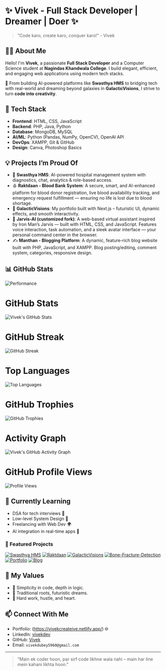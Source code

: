 # ✨ Vivek - Full Stack Developer | Dreamer | Doer ✨

> "Code karo, create karo, conquer karo!" - Vivek

## 👨‍💻 About Me

Hello! I'm **Vivek**, a passionate **Full Stack Developer** and a Computer Science student at **Nagindas Khandwala College**. I build elegant, efficient, and engaging web applications using modern tech stacks.

🚀 From building AI-powered platforms like **Swasthya HMS** to bridging tech with real-world and dreaming beyond galaxies in **GalacticVisions**, I strive to turn **code into creativity**.

## 🔧 Tech Stack

- **Frontend**: HTML, CSS, JavaScript
- **Backend**: PHP, Java, Python
- **Database**: MongoDB, MySQL
- **AI/ML**: Python (Pandas, NumPy, OpenCV), OpenAI API
- **DevOps**: XAMPP, Git & GitHub
- **Design**: Canva, Photoshop Basics

## 💡 Projects I’m Proud Of

- 🔬 **Swasthya HMS**: AI-powered hospital management system with diagnostics, chat, analytics & role-based access.
- 🩸 **Raktdaan - Blood Bank System**: A secure, smart, and AI-enhanced platform for blood donor registration,
  live blood availability tracking, and emergency request fulfillment — ensuring no life is lost due to blood shortage.
- 🌌 **GalacticVisions**: My portfolio built with Next.js – futuristic UI, dynamic effects, and smooth interactivity.
- 🤖 **Jarvis-AI (customized fork)**: A web-based virtual assistant inspired by Iron Man’s Jarvis — built with HTML, CSS, and JavaScript.
  Features voice interaction, task automation, and a sleek avatar interface — your personal command center in the browser.
- ✍️ **Manthan - Blogging Platform**: A dynamic, feature-rich blog website built with PHP, JavaScript, and XAMPP. Blog posting/editing, comment system, categories, responsive design.


## 📊 GitHub Stats
![Performance](https://user-images.githubusercontent.com/2223602/192515435-a3d2c1bb-b79a-428e-92e5-f44c97a54bf7.jpg)

# GitHub Stats 
![Vivek's GitHub Stats](https://github-readme-stats.vercel.app/api?username=Vivekkk-1&show_icons=true&theme=tokyonight&hide_title=true&include_all_commits=true&count_private=true)

# GitHub Streak
![GitHub Streak](https://streak-stats.demolab.com/?user=Vivekkk-1&theme=tokyonight&hide_border=true)

# Top Languages
![Top Languages](https://github-readme-stats.vercel.app/api/top-langs/?username=Vivekkk-1&layout=compact&theme=tokyonight&hide=css,scss)

# GitHub Trophies
![GitHub Trophies](https://github-profile-trophy.vercel.app/?username=Vivekkk-1&theme=tokyonight&column=7&no-frame=true)

# Activity Graph
![Vivek's GitHub Activity Graph](https://github-readme-activity-graph.vercel.app/graph?username=Vivekkk-1&bg_color=0d1117&color=8e44ad&line=00bfff&point=ffffff&area=true&hide_border=true)

# GitHub Profile Views 
![Profile Views](https://komarev.com/ghpvc/?username=Vivekkk-1&color=blueviolet&style=for-the-badge)

## 🌱 Currently Learning

- DSA for tech interviews 🧠
- Low-level System Design 🔧
- Freelancing with Web Dev 🌍
- AI integration in real-time apps 🤖

### 🔨 Featured Projects

[![Swasthya HMS](https://github-readme-stats.vercel.app/api/pin/?username=Vivekkk-1&repo=Hospital-Management-System&theme=tokyonight)](https://github.com/Vivekkk-1/Hospital-Management-System)
[![Raktdaan](https://github-readme-stats.vercel.app/api/pin/?username=Vivekkk-1&repo=BBDMS&theme=tokyonight)](https://github.com/Vivekkk-1/BBDMS)
[![GalacticVisions](https://github-readme-stats.vercel.app/api/pin/?username=Vivekkk-1&repo=Galaticvisions&theme=tokyonight)](https://github.com/Vivekkk-1/GalacticVisions)
[![Bone-Fracture-Detection](https://github-readme-stats.vercel.app/api/pin/?username=Vivekkk-1&repo=Bone-Fracture-Detection&theme=tokyonight)](https://github.com/Vivekkk-1/Bone-Fracture-Detection)
[![Portfolio](https://github-readme-stats.vercel.app/api/pin/?username=Vivekkk-1&repo=creative_portfolio&theme=tokyonight)](https://github.com/Vivekkk-1/creative_portfolio)
[![Blog](https://github-readme-stats.vercel.app/api/pin/?username=Vivekkk-1&repo=Blog&theme=tokyonight)](https://github.com/Vivekkk-1/Blog)


## 🧳 My Values

- 💯 Simplicity in code, depth in logic.
- 🧭 Traditional roots, futuristic dreams.
- 💪 Hard work, hustle, and heart.

## 📫 Connect With Me

- Portfolio: (https://vivekcreateive.netlify.app/) 🌐
- LinkedIn: [vivekdev](https://www.linkedin.com/in/vivekt21/)
- GitHub: [Vivek](https://github.com/Vivekkk-1)
- Email: `vivekdubey5960@gmail.com`

---

> "Main ek coder hoon, par sirf code likhne wala nahi – main har line mein kahani likhta hoon."

